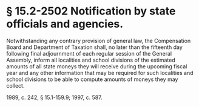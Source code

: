 # § 15.2-2502 Notification by state officials and agencies.

<p>Notwithstanding any contrary provision of general law, the Compensation Board and Department of Taxation shall, no later than the fifteenth day following final adjournment of each regular session of the General Assembly, inform all localities and school divisions of the estimated amounts of all state moneys they will receive during the upcoming fiscal year and any other information that may be required for such localities and school divisions to be able to compute amounts of moneys they may collect.</p><p>1989, c. 242, § 15.1-159.9; 1997, c. 587.</p>